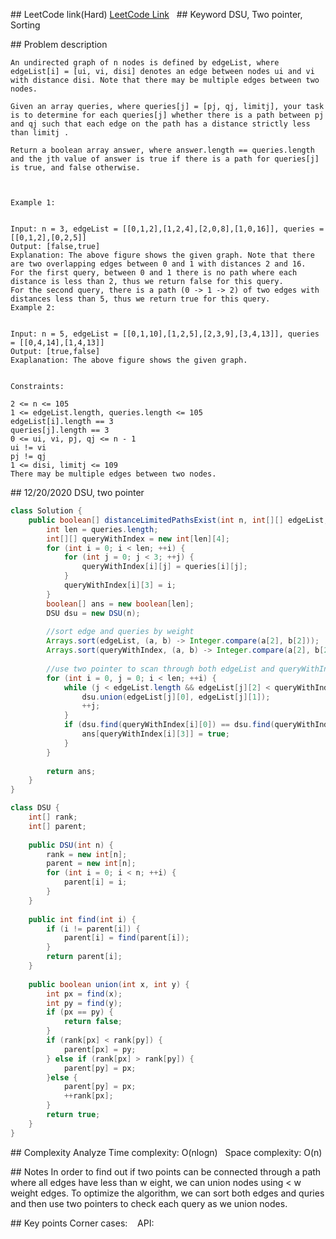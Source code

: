 ## LeetCode link(Hard)
[LeetCode Link](https://leetcode.com/problems/checking-existence-of-edge-length-limited-paths/)
 
## Keyword
DSU, Two pointer, Sorting

## Problem description
```
An undirected graph of n nodes is defined by edgeList, where edgeList[i] = [ui, vi, disi] denotes an edge between nodes ui and vi with distance disi. Note that there may be multiple edges between two nodes.

Given an array queries, where queries[j] = [pj, qj, limitj], your task is to determine for each queries[j] whether there is a path between pj and qj such that each edge on the path has a distance strictly less than limitj .

Return a boolean array answer, where answer.length == queries.length and the jth value of answer is true if there is a path for queries[j] is true, and false otherwise.

 

Example 1:


Input: n = 3, edgeList = [[0,1,2],[1,2,4],[2,0,8],[1,0,16]], queries = [[0,1,2],[0,2,5]]
Output: [false,true]
Explanation: The above figure shows the given graph. Note that there are two overlapping edges between 0 and 1 with distances 2 and 16.
For the first query, between 0 and 1 there is no path where each distance is less than 2, thus we return false for this query.
For the second query, there is a path (0 -> 1 -> 2) of two edges with distances less than 5, thus we return true for this query.
Example 2:


Input: n = 5, edgeList = [[0,1,10],[1,2,5],[2,3,9],[3,4,13]], queries = [[0,4,14],[1,4,13]]
Output: [true,false]
Exaplanation: The above figure shows the given graph.
 

Constraints:

2 <= n <= 105
1 <= edgeList.length, queries.length <= 105
edgeList[i].length == 3
queries[j].length == 3
0 <= ui, vi, pj, qj <= n - 1
ui != vi
pj != qj
1 <= disi, limitj <= 109
There may be multiple edges between two nodes.
```
## 12/20/2020 DSU, two pointer
```java
class Solution {
    public boolean[] distanceLimitedPathsExist(int n, int[][] edgeList, int[][] queries) {
        int len = queries.length;
        int[][] queryWithIndex = new int[len][4];
        for (int i = 0; i < len; ++i) {
            for (int j = 0; j < 3; ++j) {
                queryWithIndex[i][j] = queries[i][j];
            }
            queryWithIndex[i][3] = i;
        }
        boolean[] ans = new boolean[len];
        DSU dsu = new DSU(n);
        
        //sort edge and queries by weight
        Arrays.sort(edgeList, (a, b) -> Integer.compare(a[2], b[2]));
        Arrays.sort(queryWithIndex, (a, b) -> Integer.compare(a[2], b[2]));
        
        //use two pointer to scan through both edgeList and queryWithIndex together, make sure the weight match the requirement
        for (int i = 0, j = 0; i < len; ++i) {
            while (j < edgeList.length && edgeList[j][2] < queryWithIndex[i][2]) {
                dsu.union(edgeList[j][0], edgeList[j][1]);
                ++j;
            }
            if (dsu.find(queryWithIndex[i][0]) == dsu.find(queryWithIndex[i][1])) {
                ans[queryWithIndex[i][3]] = true;
            }
        }
        
        return ans;
    }
}

class DSU {
    int[] rank;
    int[] parent;
    
    public DSU(int n) {
        rank = new int[n];
        parent = new int[n];
        for (int i = 0; i < n; ++i) {
            parent[i] = i;
        }
    }
    
    public int find(int i) {
        if (i != parent[i]) {
            parent[i] = find(parent[i]);
        }
        return parent[i];
    }
    
    public boolean union(int x, int y) {
        int px = find(x);
        int py = find(y);
        if (px == py) {
            return false;
        }
        if (rank[px] < rank[py]) {
            parent[px] = py;
        } else if (rank[px] > rank[py]) {
            parent[py] = px;
        }else {
            parent[py] = px;
            ++rank[px];
        }
        return true;
    }
}
```

## Complexity Analyze
Time complexity: O(nlogn)  
Space complexity: O(n)

## Notes
In order to find out if two points can be connected through a path where all edges have less than w eight, we can union nodes using < w weight edges. To optimize the algorithm, we can sort both edges and quries and then use two pointers to check each query as we union nodes.  

## Key points
Corner cases:   
API: